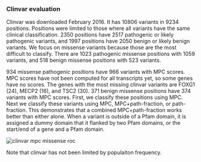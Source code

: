 ### Clinvar evaluation

Clinvar was downloaded February 2016. It has 10806 variants in 9234 positions. Positions were limited to those where all variants have the same clinical classification. 2350 positions have 2517 pathogenic or likely pathogenic variants, and 1997 positions have 2050 benign or likely benign variants. We focus on missense variants because those are the most difficult to classify. There are 1023 pathogenic missense positions with 1059 variants, and 518 benign missense positions with 523 variants.

934 missense pathogenic positions have 966 variants with MPC scores. MPC scores have not been computed for all transcripts yet, so some genes have no scores. The genes with the most missing clinvar variants are FOXG1 (24), MECP2 (16), and TSC2 (30). 371 benign missense positions have 374 variants with MPC scores. First, we classify these positions using MPC. Next we classify these variants using MPC, MPC+path-fraction, or path-fraction. This demonstrates that a combined MPC+path-fraction works better than either alone. When a variant is outside of a Pfam domain, it is assigned a dummy domain that it flanked by two Pfam domains, or the start/end of a gene and a Pfam domain.

![clinvar mpc missense roc](plots/clinvar_mis_mpc_roc_feature_union.png)

Note that clinvar has not been limited by populaiton frequency.
